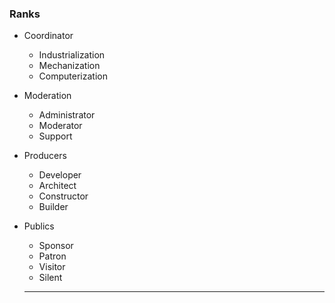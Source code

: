 ### Ranks
- Coordinator
  - Industrialization
  - Mechanization
  - Computerization

- Moderation
  - Administrator
  - Moderator
  - Support

- Producers
  - Developer
  - Architect
  - Constructor
  - Builder

- Publics
  - Sponsor
  - Patron
  - Visitor
  - Silent
  ------
